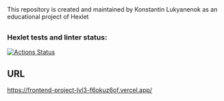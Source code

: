 ##
This repository is created and maintained by Konstantin Lukyanenok as an educational project of Hexlet

##
### Hexlet tests and linter status:
[![Actions Status](https://github.com/loukianen/frontend-project-lvl3/workflows/hexlet-check/badge.svg)](https://github.com/loukianen/frontend-project-lvl3/actions)

## URL
https://frontend-project-lvl3-f6okuz6of.vercel.app/